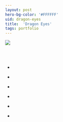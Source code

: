 ```yaml
---
layout: post
hero-bg-color: '#FFFFFF'
uid: dragon-eyes
title:  'Dragon Eyes'
tags: portfolio
---
```


<a href="{{ site.url }}/images/portfolio/dragon-eyes/dragon_eyes.jpg">
<img src = "{{ site.url }}/images/portfolio/dragon-eyes/dragon_eyes.jpg">
</a>


<div class="sqs-html-content">
 <p class="" style="white-space:pre-wrap;">
 </p>
</div>


<ul class="projects clearfix">
  <li>
    <div class="project" style='background-image: url(/images/portfolio/dragon-eyes/IMG_20180313_131537.jpg)'>
      <a class="cover" href="{{ site.url }}/images/portfolio/dragon-eyes/IMG_20180313_131537.jpg"></a>
    </div>
  </li>
  <li>
    <div class="project" style='background-image: url(/images/portfolio/dragon-eyes/dragon_eyes.jpg)'>
      <a class="cover" href="{{ site.url }}/images/portfolio/dragon-eyes/dragon_eyes.jpg"></a>
    </div>
  </li>
  <li>
    <div class="project" style='background-image: url(/images/portfolio/dragon-eyes/IMG_20180313_131543.jpg)'>
      <a class="cover" href="{{ site.url }}/images/portfolio/dragon-eyes/IMG_20180313_131543.jpg"></a>
    </div>
  </li>
  <li>
    <div class="project" style='background-image: url(/images/portfolio/dragon-eyes/IMG_20180313_131453.jpg)'>
      <a class="cover" href="{{ site.url }}/images/portfolio/dragon-eyes/IMG_20180313_131453.jpg"></a>
    </div>
  </li>
  <li>
    <div class="project" style='background-image: url(/images/portfolio/dragon-eyes/IMG_20180313_131430.jpg)'>
      <a class="cover" href="{{ site.url }}/images/portfolio/dragon-eyes/IMG_20180313_131430.jpg"></a>
    </div>
  </li>
  <li>
    <div class="project" style='background-image: url(/images/portfolio/dragon-eyes/IMG_20180312_191442.jpg)'>
      <a class="cover" href="{{ site.url }}/images/portfolio/dragon-eyes/IMG_20180312_191442.jpg"></a>
    </div>
  </li>
</ul>
<br>


